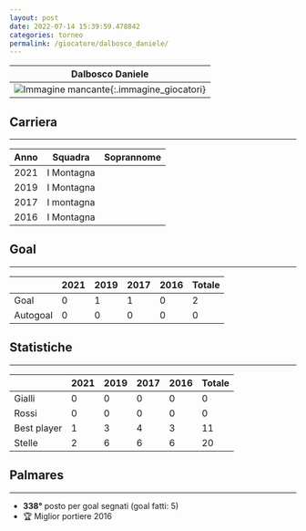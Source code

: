 ```yaml
---
layout: post
date: 2022-07-14 15:39:59.478842
categories: torneo
permalink: /giocatore/dalbosco_daniele/
---
```

<link rel='stylesheets' href='./../assets/giocatori.css'>

| Dalbosco Daniele |
|:-----:|
| ![Immagine mancante]('./../../assets/giocatori/dalbosco_daniele.png){:.immagine_giocatori} |


## Carriera
----

|Anno|Squadra|Soprannome|
|:---:|---|---|
|2021|I Montagna||
|2019|I Montagna||
|2017|I montagna||
|2016|I Montagna||


## Goal
----

| |2021|2019|2017|2016| Totale |
|---|---|---|---|---|---|
|Goal|0|1|1|0|2|
|Autogoal|0|0|0|0|0|


## Statistiche
----

| |2021|2019|2017|2016| Totale |
|---|---|---|---|---|---|
|Gialli|0|0|0|0|0|
|Rossi|0|0|0|0|0|
|Best player|1|3|4|3|11|
|Stelle|2|6|6|6|20|


## Palmares
----

- **338°** posto per goal segnati (goal fatti: 5)
- 🏆 Miglior portiere 2016
